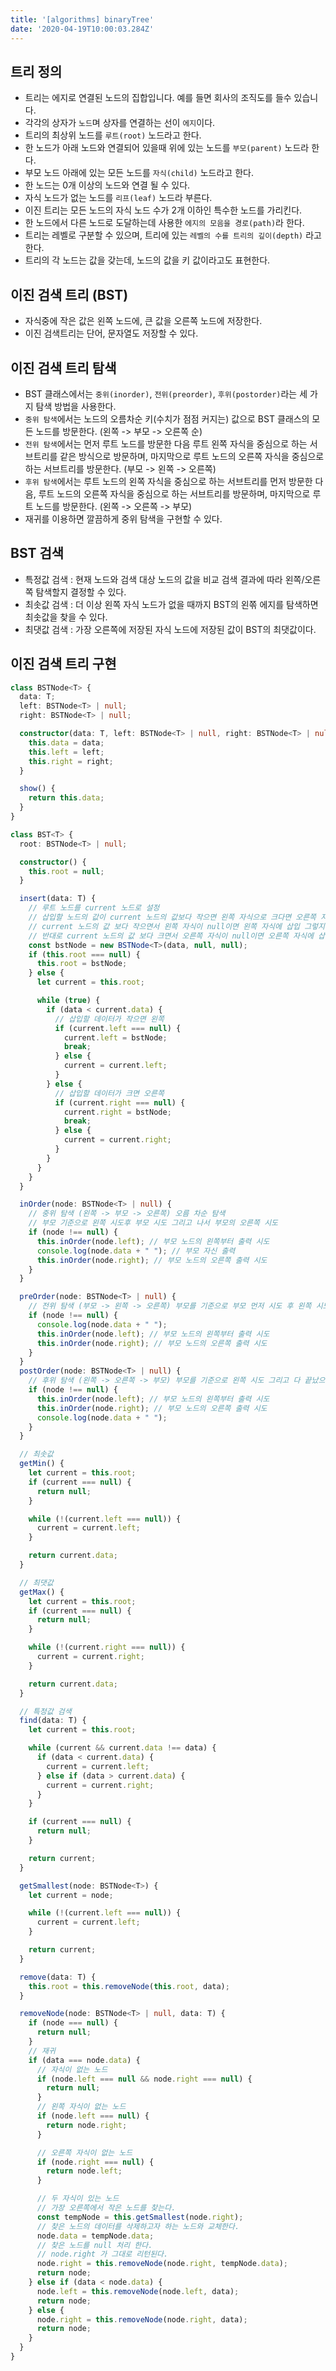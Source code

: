 ```yaml
---
title: '[algorithms] binaryTree'
date: '2020-04-19T10:00:03.284Z'
---
```


## 트리 정의

- 트리는 에지로 연결된 노드의 집합입니다. 예를 들면 회사의 조직도를 들수 있습니다.
- 각각의 상자가 `노드`며 상자를 연결하는 선이 `에지`이다.
- 트리의 최상위 노드를 `루트(root)` 노드라고 한다.
- 한 노드가 아래 노드와 연결되어 있을때 위에 있는 노드를 `부모(parent)` 노드라 한다.
- 부모 노드 아래에 있는 모든 노드를 `자식(child)` 노드라고 한다.
- 한 노드는 0개 이상의 노드와 연결 될 수 있다.
- 자식 노드가 없는 노드를 `리프(leaf)` 노드라 부른다.
- 이진 트리는 모든 노드의 자식 노드 수가 2개 이하인 특수한 노드를 가리킨다.
- 한 노드에서 다른 노드로 도달하는데 사용한 `에지의 모음을 경로(path)`라 한다.
- 트리는 레벨로 구분할 수 있으며, 트리에 있는 `레벨의 수를 트리의 깊이(depth)` 라고 한다.
- 트리의 각 노드는 값을 갖는데, 노드의 값을 키 값이라고도 표현한다.

## 이진 검색 트리 (BST)

- 자식중에 작은 값은 왼쪽 노드에, 큰 값을 오른쪽 노드에 저장한다.
- 이진 검색트리는 단어, 문자열도 저장할 수 있다.

## 이진 검색 트리 탐색

- BST 클래스에서는 `중위(inorder)`, `전위(preorder)`, `후위(postorder)`라는 세 가지 탐색 방법을 사용한다.
- `중위 탐색`에서는 노드의 오름차순 키(수치가 점점 커지는) 값으로 BST 클래스의 모든 노드를 방문한다. (왼쪽 -> 부모 -> 오른쪽 순)
- `전위 탐색`에서는 먼저 루트 노드를 방문한 다음 루트 왼쪽 자식을 중심으로 하는 서브트리를 같은 방식으로 방문하며, 마지막으로 루트 노드의 오른쪽 자식을 중심으로 하는 서브트리를 방문한다. (부모 -> 왼쪽 -> 오른쪽)
- `후위 탐색`에서는 루트 노드의 왼쪽 자식을 중심으로 하는 서브트리를 먼저 방문한 다음, 루트 노드의 오른쪽 자식을 중심으로 하는 서브트리를 방문하며, 마지막으로 루트 노드를 방문한다. (왼쪽 -> 오른쪽 -> 부모)
- 재귀를 이용하면 깔끔하게 중위 탐색을 구현할 수 있다.

## BST 검색

- 특정값 검색 : 현재 노드와 검색 대상 노드의 값을 비교 검색 결과에 따라 왼쪽/오른쪽 탐색할지 결정할 수 있다.
- 최솟값 검색 : 더 이상 왼쪽 자식 노드가 없을 때까지 BST의 왼쪾 에지를 탐색하면 최솟값을 찾을 수 있다.
- 최댓값 검색 : 가장 오른쪽에 저장된 자식 노드에 저장된 값이 BST의 최댓값이다.

## 이진 검색 트리 구현

```typescript
class BSTNode<T> {
  data: T;
  left: BSTNode<T> | null;
  right: BSTNode<T> | null;

  constructor(data: T, left: BSTNode<T> | null, right: BSTNode<T> | null) {
    this.data = data;
    this.left = left;
    this.right = right;
  }

  show() {
    return this.data;
  }
}

class BST<T> {
  root: BSTNode<T> | null;

  constructor() {
    this.root = null;
  }

  insert(data: T) {
    // 루트 노드를 current 노드로 설정
    // 삽입할 노드의 값이 current 노드의 값보다 작으면 왼쪽 자식으로 크다면 오른쪽 자식으로 삽입
    // current 노드의 값 보다 작으면서 왼쪽 자식이 null이면 왼쪽 자식에 삽입 그렇지 않다면 왼쪽 자식을 current로 바꾼후 다시 루프
    // 반대로 current 노드의 값 보다 크면서 오른쪽 자식이 null이면 오른쪽 자식에 삽입 그렇지 않다면 오른쪽 자식을 current로 바꾼후 다시 루프
    const bstNode = new BSTNode<T>(data, null, null);
    if (this.root === null) {
      this.root = bstNode;
    } else {
      let current = this.root;

      while (true) {
        if (data < current.data) {
          // 삽입할 데이터가 작으면 왼쪽
          if (current.left === null) {
            current.left = bstNode;
            break;
          } else {
            current = current.left;
          }
        } else {
          // 삽입할 데이터가 크면 오른쪽
          if (current.right === null) {
            current.right = bstNode;
            break;
          } else {
            current = current.right;
          }
        }
      }
    }
  }

  inOrder(node: BSTNode<T> | null) {
    // 중위 탐색 (왼쪽 -> 부모 -> 오른쪽) 오름 차순 탐색
    // 부모 기준으로 왼쪽 시도후 부모 시도 그리고 나서 부모의 오른쪽 시도
    if (node !== null) {
      this.inOrder(node.left); // 부모 노드의 왼쪽부터 출력 시도
      console.log(node.data + " "); // 부모 자신 출력
      this.inOrder(node.right); // 부모 노드의 오른쪽 출력 시도
    }
  }

  preOrder(node: BSTNode<T> | null) {
    // 전위 탐색 (부모 -> 왼쪽 -> 오른쪽) 부모를 기준으로 부모 먼저 시도 후 왼쪽 시도 그리고 다 끝났으면 오른쪽 시도
    if (node !== null) {
      console.log(node.data + " ");
      this.inOrder(node.left); // 부모 노드의 왼쪽부터 출력 시도
      this.inOrder(node.right); // 부모 노드의 오른쪽 출력 시도
    }
  }
  postOrder(node: BSTNode<T> | null) {
    // 후위 탐색 (왼쪽 -> 오른쪽 -> 부모) 부모를 기준으로 왼쪽 시도 그리고 다 끝났으면 오른쪽 시도 후 마지막으로 부모 시도
    if (node !== null) {
      this.inOrder(node.left); // 부모 노드의 왼쪽부터 출력 시도
      this.inOrder(node.right); // 부모 노드의 오른쪽 출력 시도
      console.log(node.data + " ");
    }
  }

  // 최솟값
  getMin() {
    let current = this.root;
    if (current === null) {
      return null;
    }

    while (!(current.left === null)) {
      current = current.left;
    }

    return current.data;
  }

  // 최댓값
  getMax() {
    let current = this.root;
    if (current === null) {
      return null;
    }

    while (!(current.right === null)) {
      current = current.right;
    }

    return current.data;
  }

  // 특정값 검색
  find(data: T) {
    let current = this.root;

    while (current && current.data !== data) {
      if (data < current.data) {
        current = current.left;
      } else if (data > current.data) {
        current = current.right;
      }
    }

    if (current === null) {
      return null;
    }

    return current;
  }

  getSmallest(node: BSTNode<T>) {
    let current = node;

    while (!(current.left === null)) {
      current = current.left;
    }

    return current;
  }

  remove(data: T) {
    this.root = this.removeNode(this.root, data);
  }

  removeNode(node: BSTNode<T> | null, data: T) {
    if (node === null) {
      return null;
    }
    // 재귀
    if (data === node.data) {
      // 자식이 없는 노드
      if (node.left === null && node.right === null) {
        return null;
      }
      // 왼쪽 자식이 없는 노드
      if (node.left === null) {
        return node.right;
      }

      // 오른쪽 자식이 없는 노드
      if (node.right === null) {
        return node.left;
      }

      // 두 자식이 있는 노드
      // 가장 오른쪽에서 작은 노드를 찾는다.
      const tempNode = this.getSmallest(node.right);
      // 찾은 노드의 데이터를 삭제하고자 하는 노드와 교체한다.
      node.data = tempNode.data;
      // 찾은 노드를 null 처리 한다.
      // node.right 가 그대로 리턴된다.
      node.right = this.removeNode(node.right, tempNode.data);
      return node;
    } else if (data < node.data) {
      node.left = this.removeNode(node.left, data);
      return node;
    } else {
      node.right = this.removeNode(node.right, data);
      return node;
    }
  }
}
```
